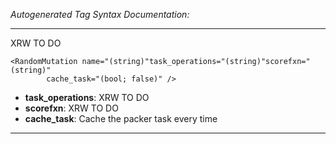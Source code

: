 _Autogenerated Tag Syntax Documentation:_

---
XRW TO DO

```
<RandomMutation name="(string)"task_operations="(string)"scorefxn="(string)"
        cache_task="(bool; false)" />
```

-   **task_operations**: XRW TO DO
-   **scorefxn**: XRW TO DO
-   **cache_task**: Cache the packer task every time

---
